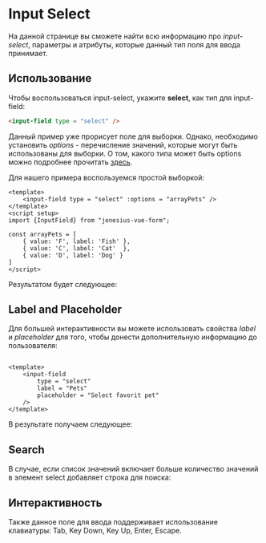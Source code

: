 <script setup>
import ExampleInputSelectPets from "./../components/input-select/example-input-select-pets.vue" ;
import ExampleInputSelectLabel from "./../components/input-select/example-input-select-label.vue" ;
import ExampleInputSelectSearch from "./../components/input-select/example-input-select-search.vue" ;
</script>

# Input Select
На данной странице вы сможете найти всю информацию про *input-select*, параметры и атрибуты, которые данный тип
поля для ввода принимает. 

## Использование
Чтобы воспользоваться input-select, укажите **select**, как тип для input-field:
```html
<input-field type = "select" />
```

Данный пример уже прорисует поле для выборки. Однако, необходимо установить *options* - перечисление значений,
которые могут быть использованы для выборки. О том, какого типа может быть options можно подробнее прочитать
[здесь](/guide/about-options).

Для нашего примера воспользуемся простой выборкой:

```vue
<template>
	<input-field type = "select" :options = "arrayPets" />
</template>
<script setup>
import {InputField} from "jenesius-vue-form";

const arrayPets = [
    { value: 'F', label: 'Fish' },
    { value: 'C', label: 'Cat'  },
    { value: 'D', label: 'Dog' }
]
</script>
```
Результатом будет следующее:
<ExampleInputSelectPets/>

## Label and Placeholder
Для большей интерактивности вы можете использовать свойства *label* и *placeholder* для того, чтобы донести
дополнительную информацию до пользователя:

```vue

<template>
	<input-field
        type = "select"
        label = "Pets"
        placeholder = "Select favorit pet"
    />
</template>
```
В результате получаем следующее:
<ExampleInputSelectLabel/>

## Search
В случае, если список значений включает больше количество значений в элемент select добавляет строка для поиска:
<ExampleInputSelectSearch/>

## Интерактивность
Также данное поле для ввода поддерживает использование клавиатуры: Tab, Key Down, Key Up, Enter, Escape.